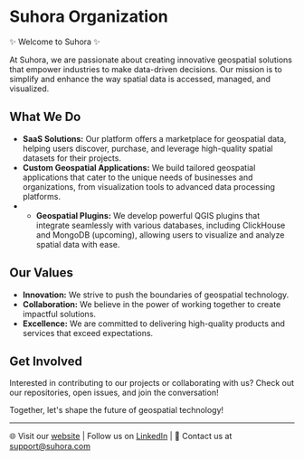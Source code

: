 # Suhora Organization

✨ Welcome to Suhora ✨

At Suhora, we are passionate about creating innovative geospatial solutions that empower industries to make data-driven decisions. Our mission is to simplify and enhance the way spatial data is accessed, managed, and visualized.

## What We Do

- **SaaS Solutions:** Our platform offers a marketplace for geospatial data, helping users discover, purchase, and leverage high-quality spatial datasets for their projects.
- **Custom Geospatial Applications:** We build tailored geospatial applications that cater to the unique needs of businesses and organizations, from visualization tools to advanced data processing platforms.
- - **Geospatial Plugins:** We develop powerful QGIS plugins that integrate seamlessly with various databases, including ClickHouse and MongoDB (upcoming), allowing users to visualize and analyze spatial data with ease.

## Our Values

- **Innovation:** We strive to push the boundaries of geospatial technology.
- **Collaboration:** We believe in the power of working together to create impactful solutions.
- **Excellence:** We are committed to delivering high-quality products and services that exceed expectations.

## Get Involved

Interested in contributing to our projects or collaborating with us? Check out our repositories, open issues, and join the conversation!

Together, let's shape the future of geospatial technology!

---

🌐 Visit our [website](https://suhora.com) | Follow us on [LinkedIn]([https://twitter.com/suhora](https://www.linkedin.com/company/suhora/mycompany/)) | 📧 Contact us at [support@suhora.com](mailto:support@suhora.com)
